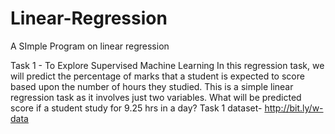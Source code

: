 # Linear-Regression
A SImple Program on linear regression

Task 1 - To Explore Supervised Machine Learning In this regression task,
 we will predict the percentage of marks that a student is expected
 to score based upon the number of hours they studied. 
This is a simple linear regression task as it involves just two variables.
 What will be predicted score if a student study for 9.25 hrs in a day?
Task 1 dataset- http://bit.ly/w-data
